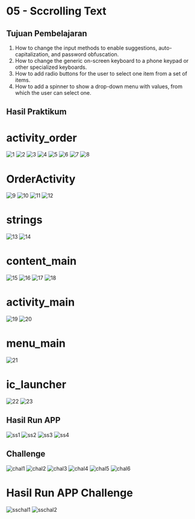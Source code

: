 # 05 - Sccrolling Text

## Tujuan Pembelajaran

1. How to change the input methods to enable suggestions, auto-capitalization, and password obfuscation.
2. How to change the generic on-screen keyboard to a phone keypad or other specialized keyboards.
3. How to add radio buttons for the user to select one item from a set of items.
4. How to add a spinner to show a drop-down menu with values, from which the user can select one.

## Hasil Praktikum

# activity_order

![1](img/1.png)
![2](img/2.png)
![3](img/3.png)
![4](img/4.png)
![5](img/5.png)
![6](img/6.png)
![7](img/7.png)
![8](img/8.png)

# OrderActivity

![9](img/9.png)
![10](img/10.png)
![11](img/11.png)
![12](img/12.png)

# strings

![13](img/13.png)
![14](img/14.png)

# content_main

![15](img/15.png)
![16](img/16.png)
![17](img/17.png)
![18](img/18.png)

# activity_main

![19](img/19.png)
![20](img/20.png)

# menu_main

![21](img/21.png)

# ic_launcher

![22](img/22.png)
![23](img/23.png)

## Hasil Run APP

![ss1](img/ss1.jpg)
![ss2](img/ss2.jpg)
![ss3](img/ss3.jpg)
![ss4](img/ss4.jpg)

## Challenge

![chal1](img/chal1.png)
![chal2](img/chal2.png)
![chal3](img/chal3.png)
![chal4](img/chal4.png)
![chal5](img/chal5.png)
![chal6](img/chal6.png)

# Hasil Run APP Challenge
![sschal1](img/sschal1.png)
![sschal2](img/sschal2.png)